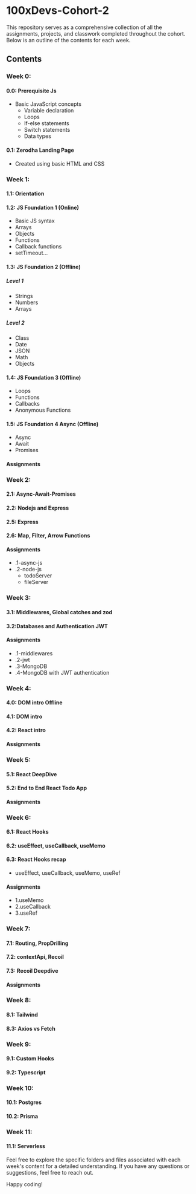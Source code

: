 # 100xDevs-Cohort-2

This repository serves as a comprehensive collection of all the assignments, projects, and classwork completed throughout the cohort. Below is an outline of the contents for each week.

## Contents

### Week 0:

#### 0.0: Prerequisite Js
- Basic JavaScript concepts
  - Variable declaration
  - Loops
  - If-else statements
  - Switch statements
  - Data types

#### 0.1: Zerodha Landing Page
- Created using basic HTML and CSS

### Week 1:

#### 1.1: Orientation

#### 1.2: JS Foundation 1 (Online)
- Basic JS syntax
- Arrays
- Objects
- Functions
- Callback functions
- setTimeout...

#### 1.3: JS Foundation 2 (Offline)
##### Level 1
- Strings
- Numbers
- Arrays
##### Level 2
- Class
- Date
- JSON
- Math
- Objects

#### 1.4: JS Foundation 3 (Offline)
- Loops
- Functions
- Callbacks
- Anonymous Functions

#### 1.5: JS Foundation 4 Async (Offline)
- Async
- Await
- Promises

#### Assignments

### Week 2:

#### 2.1: Async-Await-Promises

#### 2.2: Nodejs and Express

#### 2.5: Express

#### 2.6: Map, Filter, Arrow Functions

#### Assignments
- .1-async-js
- .2-node-js
   - todoServer
   - fileServer

### Week 3:

#### 3.1: Middlewares, Global catches and zod

#### 3.2:Databases and Authentication JWT

#### Assignments
- .1-middlewares
- .2-jwt
- .3-MongoDB
- .4-MongoDB with JWT authentication

### Week 4:

#### 4.0: DOM intro Offline

#### 4.1: DOM intro

#### 4.2: React intro

#### Assignments

### Week 5:

#### 5.1: React DeepDive

#### 5.2: End to End React Todo App

#### Assignments

### Week 6:

#### 6.1: React Hooks

#### 6.2: useEffect, useCallback, useMemo

#### 6.3: React Hooks recap
- useEffect, useCallback, useMemo, useRef

#### Assignments
- 1.useMemo
- 2.useCallback
- 3.useRef

### Week 7:

#### 7.1: Routing, PropDrilling

#### 7.2: contextApi, Recoil

#### 7.3: Recoil Deepdive

#### Assignments

### Week 8:

#### 8.1: Tailwind

#### 8.3: Axios vs Fetch

### Week 9:

#### 9.1: Custom Hooks

#### 9.2: Typescript

### Week 10:

#### 10.1: Postgres

#### 10.2: Prisma

### Week 11:

#### 11.1: Serverless
Feel free to explore the specific folders and files associated with each week's content for a detailed understanding. If you have any questions or suggestions, feel free to reach out.

Happy coding!
